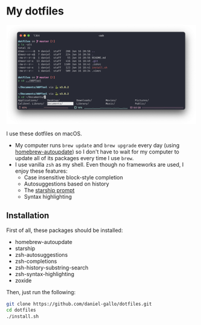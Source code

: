 # My dotfiles

![](screenshot.png)

I use these dotfiles on macOS.

- My computer runs `brew update` and `brew upgrade` every day (using [homebrew-autoupdate](https://github.com/DomT4/homebrew-autoupdate)) so I don't have to wait for my computer to update all of its packages every time I use `brew`.
- I use vanilla `zsh` as my shell. Even though no frameworks are used, I enjoy these features:
  - Case insensitive block-style completion
  - Autosuggestions based on history
  - The [starship prompt](https://starship.rs)
  - Syntax highlighting

## Installation

First of all, these packages should be installed:

- homebrew-autoupdate
- starship
- zsh-autosuggestions
- zsh-completions
- zsh-history-substring-search
- zsh-syntax-highlighting
- zoxide

Then, just run the following:

```bash
git clone https://github.com/daniel-gallo/dotfiles.git
cd dotfiles
./install.sh
```


